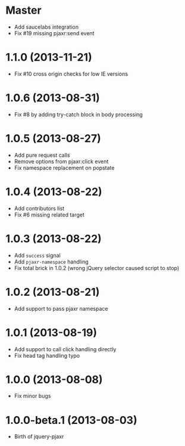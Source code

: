 # Master

* Add saucelabs integration
* Fix #19 missing pjaxr:send event

# 1.1.0 (2013-11-21)

* Fix #10 cross origin checks for low IE versions

# 1.0.6 (2013-08-31)

* Fix #8 by adding try-catch block in body processing

# 1.0.5 (2013-08-27)

* Add pure request calls
* Remove options from pjaxr:click event
* Fix namespace replacement on popstate

# 1.0.4 (2013-08-22)

* Add contributors list
* Fix #6 missing related target

# 1.0.3 (2013-08-22)

* Add `success` signal
* Add `pjaxr-namespace` handling
* Fix total brick in 1.0.2 (wrong jQuery selector caused script to stop)

# 1.0.2 (2013-08-21)

* Add support to pass pjaxr namespace

# 1.0.1 (2013-08-19)

* Add support to call click handling directly
* Fix head tag handling typo

# 1.0.0 (2013-08-08)

* Fix minor bugs

# 1.0.0-beta.1 (2013-08-03)

* Birth of jquery-pjaxr
